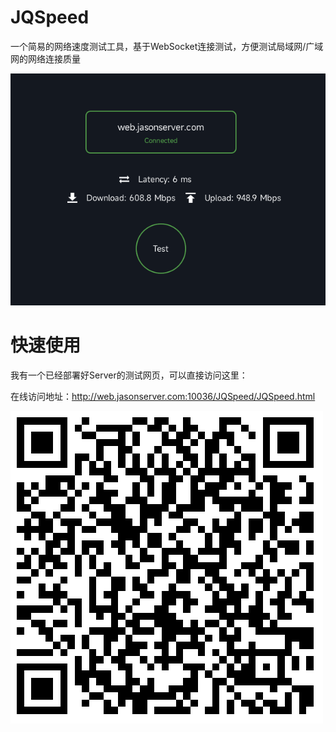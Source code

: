 # JQSpeed

一个简易的网络速度测试工具，基于WebSocket连接测试，方便测试局域网/广域网的网络连接质量

![](./doc/Preview.png)


# 快速使用

我有一个已经部署好Server的测试网页，可以直接访问这里：

在线访问地址：http://web.jasonserver.com:10036/JQSpeed/JQSpeed.html

![](./doc/JQSpeed.png)

